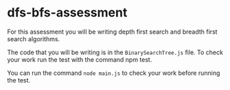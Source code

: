 # dfs-bfs-assessment

For this assessment you will be writing depth first search and breadth first search algorithms.

The code that you will be writing is in the `BinarySearchTree.js` file. To check your work run the test with the command npm test.

You can run the command `node main.js` to check your work before running the test.
